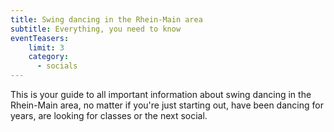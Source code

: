 ```yaml
---
title: Swing dancing in the Rhein-Main area
subtitle: Everything, you need to know
eventTeasers:
    limit: 3
    category:
      - socials
---
```


This is your guide to all important information about swing dancing in the Rhein-Main area, no matter if you're just starting out, have been dancing for years, are looking for classes or the next social.